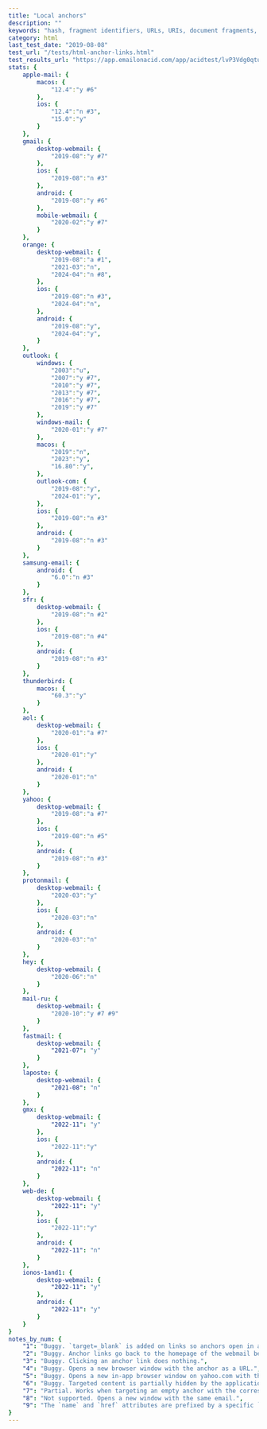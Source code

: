 ```yaml
---
title: "Local anchors"
description: ""
keywords: "hash, fragment identifiers, URLs, URIs, document fragments, local, named, anchor, anchors, links"
category: html
last_test_date: "2019-08-08"
test_url: "/tests/html-anchor-links.html"
test_results_url: "https://app.emailonacid.com/app/acidtest/lvP3Vdg0qtue1RAuGTjzEXl19nfCJu3TVV4lLdzwdqQk5/list"
stats: {
	apple-mail: {
		macos: {
			"12.4":"y #6"
		},
		ios: {
			"12.4":"n #3",
			"15.0":"y"
		}
	},
	gmail: {
		desktop-webmail: {
			"2019-08":"y #7"
		},
		ios: {
			"2019-08":"n #3"
		},
		android: {
			"2019-08":"y #6"
		},
        mobile-webmail: {
            "2020-02":"y #7"
        }
	},
	orange: {
		desktop-webmail: {
			"2019-08":"a #1",
            "2021-03":"n",
            "2024-04":"n #8",
		},
		ios: {
			"2019-08":"n #3",
            "2024-04":"n",
		},
		android: {
			"2019-08":"y",
            "2024-04":"y",
		}
	},
	outlook: {
		windows: {
			"2003":"u",
			"2007":"y #7",
			"2010":"y #7",
			"2013":"y #7",
			"2016":"y #7",
			"2019":"y #7"
		},
        windows-mail: {
            "2020-01":"y #7"
        },
		macos: {
			"2019":"n",
			"2023":"y",
			"16.80":"y",
		},
		outlook-com: {
			"2019-08":"y",
			"2024-01":"y",
		},
		ios: {
			"2019-08":"n #3"
		},
		android: {
			"2019-08":"n #3"
		}
	},
	samsung-email: {
		android: {
			"6.0":"n #3"
		}
	},
	sfr: {
		desktop-webmail: {
			"2019-08":"n #2"
		},
		ios: {
			"2019-08":"n #4"
		},
		android: {
			"2019-08":"n #3"
		}
	},
	thunderbird: {
		macos: {
			"60.3":"y"
		}
	},
	aol: {
		desktop-webmail: {
			"2020-01":"a #7"
		},
		ios: {
			"2020-01":"y"
		},
		android: {
			"2020-01":"n"
		}
	},
	yahoo: {
		desktop-webmail: {
			"2019-08":"a #7"
		},
		ios: {
			"2019-08":"n #5"
		},
		android: {
			"2019-08":"n #3"
		}
	},
    protonmail: {
        desktop-webmail: {
            "2020-03":"y"
        },
        ios: {
            "2020-03":"n"
        },
        android: {
            "2020-03":"n"
        }
    },
    hey: {
        desktop-webmail: {
            "2020-06":"n"
        }
    },
    mail-ru: {
        desktop-webmail: {
            "2020-10":"y #7 #9"
        }
    },
	fastmail: {
		desktop-webmail: {
			"2021-07": "y"
		}
	},
	laposte: {
		desktop-webmail: {
			"2021-08": "n"
		}
	},
	gmx: {
		desktop-webmail: {
			"2022-11": "y"
		},
		ios: {
			"2022-11":"y"
		},
		android: {
			"2022-11": "n"
		}
	},
	web-de: {
		desktop-webmail: {
			"2022-11": "y"
		},
		ios: {
			"2022-11":"y"
		},
		android: {
			"2022-11": "n"
		}
	},
	ionos-1and1: {
		desktop-webmail: {
			"2022-11": "y"
		},
		android: {
			"2022-11": "y"
		}
	}
}
notes_by_num: {
	"1": "Buggy. `target=_blank` is added on links so anchors open in a new window.",
	"2": "Buggy. Anchor links go back to the homepage of the webmail because it also uses anchor links for navigation.",
	"3": "Buggy. Clicking an anchor link does nothing.",
	"4": "Buggy. Opens a new browser window with the anchor as a URL.",
	"5": "Buggy. Opens a new in-app browser window on yahoo.com with the anchor appended to the URL.",
	"6": "Buggy. Targeted content is partially hidden by the application UI on top.",
	"7": "Partial. Works when targeting an empty anchor with the corresponding `name` attribute, but not with `id` attributes.",
	"8": "Not supported. Opens a new window with the same email.",
	"9": "The `name` and `href` attributes are prefixed by a specific `mailruanchor_` prefix."
}
---
```

